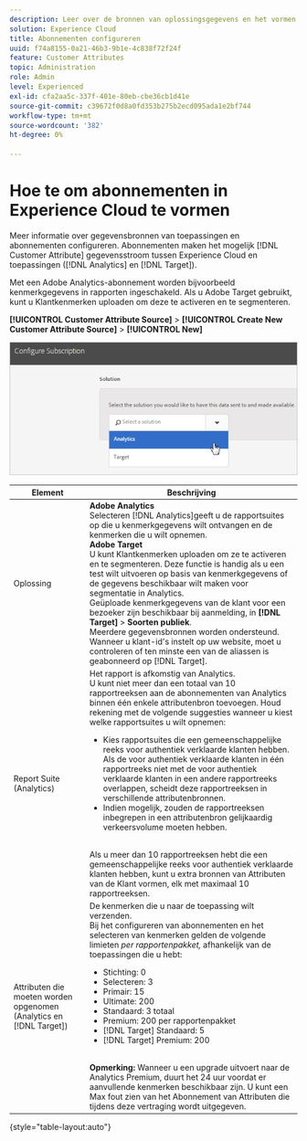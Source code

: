 ```yaml
---
description: Leer over de bronnen van oplossingsgegevens en het vormen abonnementen. Abonnementen maken de gegevensstroom van Kenmerken van de Klant tussen Experience Cloud en toepassingen (Analytics en Target) mogelijk.
solution: Experience Cloud
title: Abonnementen configureren
uuid: f74a8155-0a21-46b3-9b1e-4c838f72f24f
feature: Customer Attributes
topic: Administration
role: Admin
level: Experienced
exl-id: cfa2aa5c-337f-401e-80eb-cbe36cb1d41e
source-git-commit: c39672f0d8a0fd353b275b2ecd095ada1e2bf744
workflow-type: tm+mt
source-wordcount: '382'
ht-degree: 0%

---
```


# Hoe te om abonnementen in Experience Cloud te vormen

Meer informatie over gegevensbronnen van toepassingen en abonnementen configureren. Abonnementen maken het mogelijk [!DNL Customer Attribute] gegevensstroom tussen Experience Cloud en toepassingen ([!DNL Analytics] en [!DNL Target]).

Met een Adobe Analytics-abonnement worden bijvoorbeeld kenmerkgegevens in rapporten ingeschakeld. Als u Adobe Target gebruikt, kunt u Klantkenmerken uploaden om deze te activeren en te segmenteren.

**[!UICONTROL Customer Attribute Source]** > **[!UICONTROL Create New Customer Attribute Source]** > **[!UICONTROL New]**

![Abonnementen configureren in Experience Cloud](assets/configure_subscription_page.png)

| Element | Beschrijving |
|--- |--- |
| Oplossing | **Adobe Analytics**<br> Selecteren [!DNL Analytics]geeft u de rapportsuites op die u kenmerkgegevens wilt ontvangen en de kenmerken die u wilt opnemen.<br>**Adobe Target**<br> U kunt Klantkenmerken uploaden om ze te activeren en te segmenteren. Deze functie is handig als u een test wilt uitvoeren op basis van kenmerkgegevens of de gegevens beschikbaar wilt maken voor segmentatie in Analytics.<br>Geüploade kenmerkgegevens van de klant voor een bezoeker zijn beschikbaar bij aanmelding, in **[!DNL Target]** > **Soorten publiek**.<br>Meerdere gegevensbronnen worden ondersteund. Wanneer u klant-id&#39;s instelt op uw website, moet u controleren of ten minste een van de aliassen is geabonneerd op [!DNL Target]. |
| Report Suite (Analytics) | Het rapport is afkomstig van Analytics.<br>U kunt niet meer dan een totaal van 10 rapportreeksen aan de abonnementen van Analytics binnen één enkele attributenbron toevoegen. Houd rekening met de volgende suggesties wanneer u kiest welke rapportsuites u wilt opnemen:<ul><li>Kies rapportsuites die een gemeenschappelijke reeks voor authentiek verklaarde klanten hebben. Als de voor authentiek verklaarde klanten in één rapportreeks niet met de voor authentiek verklaarde klanten in een andere rapportreeks overlappen, scheidt deze rapportreeksen in verschillende attributenbronnen.</li><li>Indien mogelijk, zouden de rapportreeksen inbegrepen in een attributenbron gelijkaardig verkeersvolume moeten hebben.</li></ul><br>Als u meer dan 10 rapportreeksen hebt die een gemeenschappelijke reeks voor authentiek verklaarde klanten hebben, kunt u extra bronnen van Attributen van de Klant vormen, elk met maximaal 10 rapportreeksen. |
| Attributen die moeten worden opgenomen (Analytics en [!DNL Target]) | De kenmerken die u naar de toepassing wilt verzenden. <br>Bij het configureren van abonnementen en het selecteren van kenmerken gelden de volgende limieten _per rapportenpakket,_ afhankelijk van de toepassingen die u hebt:<ul><li>Stichting: 0</li><li>Selecteren: 3</li><li>Primair: 15</li><li>Ultimate: 200</li><li>Standaard: 3 totaal</li><li>Premium: 200 per rapportenpakket</li><li>[!DNL Target] Standaard: 5</li><li>[!DNL Target] Premium: 200</li></ul><br>**Opmerking:** Wanneer u een upgrade uitvoert naar de Analytics Premium, duurt het 24 uur voordat er aanvullende kenmerken beschikbaar zijn. U kunt een Max fout zien van het Abonnement van Attributen die tijdens deze vertraging wordt uitgegeven. |

{style="table-layout:auto"}
